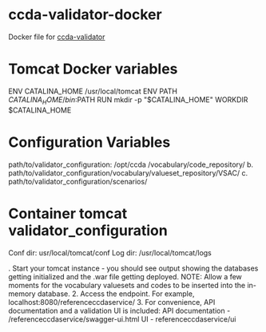 # ccda-validator-docker
Docker file for [ccda-validator](https://github.com/onc-healthit/reference-ccda-validator)


# Tomcat Docker variables
ENV CATALINA_HOME /usr/local/tomcat
ENV PATH $CATALINA_HOME/bin:$PATH
RUN mkdir -p "$CATALINA_HOME"
WORKDIR $CATALINA_HOME

# Configuration Variables
path/to/validator_configuration: /opt/ccda
/vocabulary/code_repository/
b. path/to/validator_configuration/vocabulary/valueset_repository/VSAC/
c. path/to/validator_configuration/scenarios/

# Container tomcat validator_configuration
 Conf dir: usr/local/tomcat/conf 
 Log dir: /usr/local/tomcat/logs

. Start your tomcat instance - you should see output showing the databases getting initialized and the .war file getting deployed.
    NOTE: Allow a few moments for the vocabulary valuesets and codes to be inserted into the in-memory database.
    2. Access the endpoint. For example, localhost:8080/referenceccdaservice/
    3. For convenience, API documentation and a validation UI is included:
        API documentation - /referenceccdaservice/swagger-ui.html
        UI - referenceccdaservice/ui
